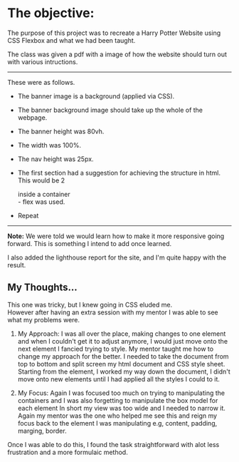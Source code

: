 # The objective:

The purpose of this project was to recreate a Harry Potter Website using CSS Flexbox and what we had been taught.

The class was given a pdf with a image of how the website should turn out with various intructions.
***
These were as follows.

* The banner image is a background (applied via CSS).

* The banner background image should take up the whole <body> of the webpage.

* The banner height was 80vh.

* The width was 100%.

* The nav height was 25px. 

* The first section had a suggestion for achieving the structure in html.
This would be 2 <div> inside a container <div> - flex was used.

* Repeat
***
**Note:** We were told we would learn how to make it more responsive going forward.
This is something I intend to add once learned.

I also added the lighthouse report for the site, and I'm quite happy with the result.

## My Thoughts...

This one was tricky, but I knew going in CSS eluded me.  
However after having an extra session with my mentor I was able to see what my problems were.
1.  My Approach:
    I was all over the place, making changes to one element and when I couldn't get it to adjust anymore, I would just move onto the next element I fancied trying to style.
My mentor taught me how to change my approach for the better.
I needed to take the document from top to bottom and split screen my html document and CSS style sheet.
Starting from the <body> element, I worked my way down the document, I didn't move onto new elements until I had applied all the styles I could to it.

2. My Focus:
   Again I was focused too much on trying to manipulating the containers and I was also forgetting to manipulate the box model for each element
   In short my view was too wide and I needed to narrow it.
Again my mentor was the one who helped me see this and reign my focus back to the element I was manipulating e.g, content, padding, marging, border.

Once I was able to do this, I found the task straightforward with alot less frustration and a more formulaic method. 
